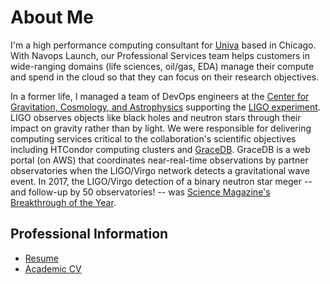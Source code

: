 # About Me

I'm a high performance computing consultant for [Univa](https://www.univa.com)
based in Chicago. With Navops Launch, our Professional Services team helps
customers in wide-ranging domains (life sciences, oil/gas, EDA) manage
their compute and spend in the cloud so that they can focus on their research
objectives.

In a former life, I managed a team of DevOps engineers at the [Center for
Gravitation, Cosmology, and Astrophysics](https://cgca.uwm.edu) supporting the
[LIGO experiment](https://www.ligo.org). LIGO observes objects like black holes
and neutron stars through their impact on gravity rather than by light. We were
responsible for delivering computing services critical to the collaboration's
scientific objectives including HTCondor computing clusters and
[GraceDB](https://gracedb.ligo.org). GraceDB is a web portal (on AWS) that
coordinates near-real-time observations by partner observatories when the
LIGO/Virgo network detects a gravitational wave event. In 2017, the LIGO/Virgo
detection of a binary neutron star meger -- and follow-up by 50 observatories!
-- was [Science Magazine's Breakthrough of the Year](https://vis.sciencemag.org/breakthrough2017/).

## Professional Information

* [Resume](resume.pdf)
* [Academic CV](cv.pdf)
